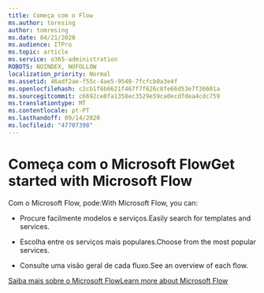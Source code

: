 ```yaml
---
title: Começa com o Flow
ms.author: toresing
author: tomresing
ms.date: 04/21/2020
ms.audience: ITPro
ms.topic: article
ms.service: o365-administration
ROBOTS: NOINDEX, NOFOLLOW
localization_priority: Normal
ms.assetid: 46adf2ae-f55c-4ae5-9540-7fcfcb0a3e4f
ms.openlocfilehash: c2cb1f6b6621f467f7f626c8fe66d53e7f36601a
ms.sourcegitcommit: c6692ce0fa1358ec3529e59ca0ecdfdea4cdc759
ms.translationtype: MT
ms.contentlocale: pt-PT
ms.lasthandoff: 09/14/2020
ms.locfileid: "47707398"
---
```

# <a name="get-started-with-microsoft-flow"></a><span data-ttu-id="05eb8-102">Começa com o Microsoft Flow</span><span class="sxs-lookup"><span data-stu-id="05eb8-102">Get started with Microsoft Flow</span></span>

<span data-ttu-id="05eb8-103">Com o Microsoft Flow, pode:</span><span class="sxs-lookup"><span data-stu-id="05eb8-103">With Microsoft Flow, you can:</span></span>
  
- <span data-ttu-id="05eb8-104">Procure facilmente modelos e serviços.</span><span class="sxs-lookup"><span data-stu-id="05eb8-104">Easily search for templates and services.</span></span>
    
- <span data-ttu-id="05eb8-105">Escolha entre os serviços mais populares.</span><span class="sxs-lookup"><span data-stu-id="05eb8-105">Choose from the most popular services.</span></span>
    
- <span data-ttu-id="05eb8-106">Consulte uma visão geral de cada fluxo.</span><span class="sxs-lookup"><span data-stu-id="05eb8-106">See an overview of each flow.</span></span>
    
[<span data-ttu-id="05eb8-107">Saiba mais sobre o Microsoft Flow</span><span class="sxs-lookup"><span data-stu-id="05eb8-107">Learn more about Microsoft Flow</span></span>](https://go.microsoft.com/fwlink/?linkid=874446)
  

